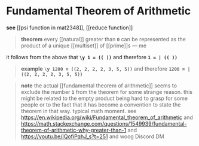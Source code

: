 # Fundamental Theorem of Arithmetic

**see** [[psi function in mat2348]], [[reduce function]]

> **theorem** every [[natural]] greater than **`0`** can be represented as the product of a unique [[multiset]] of [[prime]]s &mdash; me

it follows from the above that **`\y 1 = (( ))`** and therefore **`1 = | (( ))`**

> **example** **`\y 1200 = ((2, 2, 2, 2, 3, 5, 5))`** and therefore **`1200 = | ((2, 2, 2, 2, 3, 5, 5))`**

> **note** the actual [[fundamental theorem of arithmetic]] seems to exclude the number **`1`** from the theorem for some strange reason. this might be related to the empty product being hard to grasp for some people or to the fact that it has become a convention to state the theorem in that way. typical math moment. see <https://en.wikipedia.org/wiki/Fundamental_theorem_of_arithmetic> and <https://math.stackexchange.com/questions/1549939/fundamental-theorem-of-arithmetic-why-greater-than-1> and <https://youtu.be/IQofiPqhJ_s?t=251> and woog Discord DM
